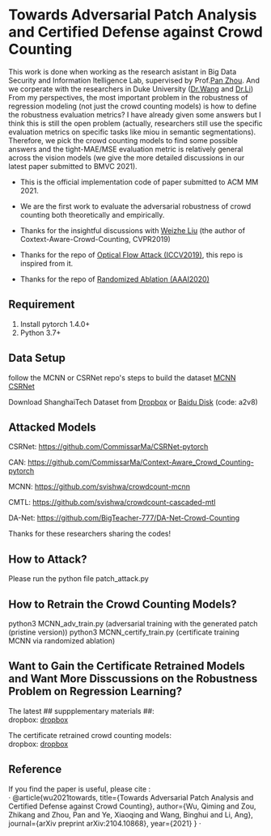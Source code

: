 # Towards Adversarial Patch Analysis and Certified Defense against Crowd Counting
This work is done when working as the research asistant in Big Data Security and Information Itelligence Lab, supervised by Prof.[Pan Zhou](https://scholar.google.com/citations?user=cTpFPJgAAAAJ&hl=en). And we corperate with the researchers in Duke University ([Dr.Wang](https://wangbinghui.net) and [Dr.Li](https://sites.duke.edu/angli))
From my perspectives, the most important problem in the robustness of regression modeling (not just the crowd counting models) is how to define the robustness evaluation metrics? I have already given some answers but I think this is still the open problem (actually, researchers still use the specific evaluation metrics on specific tasks like miou in semantic segmentations). Therefore, we pick the crowd counting models to find some possible answers and the tight-MAE/MSE evaluation metric is relatively general across the vision models (we give the more detailed discussions in our latest paper submitted to BMVC 2021).

* This is the official implementation code of paper submitted to ACM MM 2021.

* We are the first work to evaluate the adversarial robustness of crowd counting both theoretically and empirically.

* Thanks for the insightful discussions with [Weizhe Liu](https://weizheliu.github.io) (the author of Coxtext-Aware-Crowd-Counting, CVPR2019)

* Thanks for the repo of [Optical Flow Attack (ICCV2019)](https://github.com/anuragranj/flowattack), this repo is inspired from it. 

* Thanks for the repo of [Randomized Ablation (AAAI2020)](https://github.com/alevine0/randomizedAblation)

## Requirement
1. Install pytorch 1.4.0+
2. Python 3.7+

## Data Setup
follow the MCNN or CSRNet repo's steps to build the dataset [MCNN](https://github.com/svishwa/crowdcount-mcnn) [CSRNet](https://github.com/CommissarMa/CSRNet-pytorch)

Download ShanghaiTech Dataset from
[Dropbox](https://www.dropbox.com/s/fipgjqxl7uj8hd5/ShanghaiTech.zip?dl=0) or [Baidu Disk](https://pan.baidu.com/s/101mNo_Vz21IwDYnYTnLQpw) (code: a2v8)   

## Attacked Models
CSRNet: https://github.com/CommissarMa/CSRNet-pytorch

CAN: https://github.com/CommissarMa/Context-Aware_Crowd_Counting-pytorch

MCNN: https://github.com/svishwa/crowdcount-mcnn

CMTL: https://github.com/svishwa/crowdcount-cascaded-mtl

DA-Net: https://github.com/BigTeacher-777/DA-Net-Crowd-Counting

Thanks for these researchers sharing the codes!


## How to Attack?
Please run the python file patch_attack.py

## How to Retrain the Crowd Counting Models?
python3 MCNN_adv_train.py (adversarial training with the generated patch (pristine version))
python3 MCNN_certify_train.py (certificate training MCNN via randomized ablation)

## Want to Gain the Certificate Retrained Models and Want More Disscussions on the Robustness Problem on Regression Learning?
The latest ## suppplementary materials ##: \
dropbox: [dropbox](https://www.dropbox.com/sh/s9v8ojj7pedz4vr/AAChLahRjJ_-ko6kefsSD47ba?dl=0)

The certificate retrained crowd counting models: \
dropbox: [dropbox](https://www.dropbox.com/home/ACM%20MM2021%20pretrained%20models)

## Reference
If you find the paper is useful, please cite : \
·
@article{wu2021towards,
  title={Towards Adversarial Patch Analysis and Certified Defense against Crowd Counting},
  author={Wu, Qiming and Zou, Zhikang and Zhou, Pan and Ye, Xiaoqing and Wang, Binghui and Li, Ang},
  journal={arXiv preprint arXiv:2104.10868},
  year={2021}
}
·
